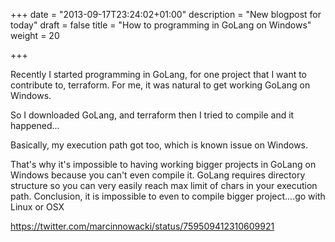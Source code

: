 +++
date = "2013-09-17T23:24:02+01:00"
description = "New blogpost for today"
draft = false
title = "How to programming in GoLang on Windows"
weight = 20

+++

Recently I started programming in GoLang, for one project that I want to contribute to, terraform. For me, it was natural to get working GoLang on Windows.

So I downloaded GoLang, and terraform then I tried to compile and it happened...

Basically, my execution path got too, which is known issue on Windows.

That's why it's impossible to having working bigger projects in GoLang on Windows because you can't even compile it. GoLang requires directory structure so you can very easily reach max limit of chars in your execution path.
Conclusion, it is impossible to even to compile bigger project....go with Linux or OSX

https://twitter.com/marcinnowacki/status/759509412310609921
